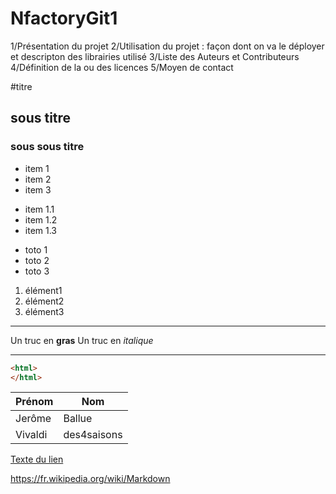 # NfactoryGit1

1/Présentation du projet 
2/Utilisation du projet  : façon dont on va le déployer et descripton des librairies utilisé 
3/Liste des Auteurs et Contributeurs 
4/Définition de la ou des licences 
5/Moyen de contact

#titre 
## sous titre 
### sous sous titre 

- item 1 
- item 2 
- item 3

+ item 1.1
+ item 1.2
+ item 1.3

* toto 1
* toto 2 
* toto 3

1. élément1
2. élément2
3. élément3

---

Un truc en **gras**
Un truc en *italique*

--- 
```html
<html>
</html>
``` 

|Prénom|Nom|
|---|---|
|Jerôme|Ballue|
|Vivaldi|des4saisons|

[Texte du lien](https://google.com)




https://fr.wikipedia.org/wiki/Markdown
